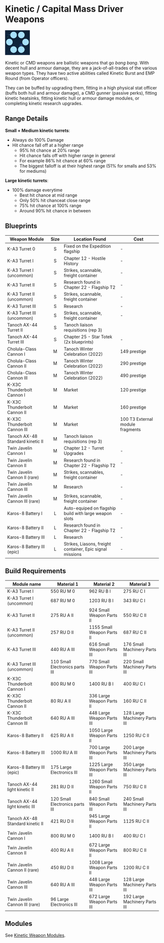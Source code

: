 # Kinetic / Capital Mass Driver Weapons

![Kinetic weapon icon - six small dots arranged in a hexagon](../img/modules/kinetic-weapon-icon.png)

Kinetic or CMD weapons are ballistic weapons that go *bang bang*. With decent hull and armour damage, they are a jack-of-all-trades of the various weapon types. They have two active abilities called Kinetic Burst and EMP Round (from Operator officers).

They can be buffed by upgrading them, fitting in a high physical stat officer (buffs both hull and armour damage), a CMD gunner (passive perks), fitting kinetic heatsinks, fitting kinetic hull or armour damage modules, or completing kinetic research upgrades.

## Range Details

**Small + Medium kinetic turrets**:

* Always do 100% Damage
* Hit chance fall off at a higher range
  * 95% hit chance at 20% range
  * Hit chance falls off with higher range in general
  * For example 86% hit chance at 60% range
  * The biggest falloff is at their highest range (51% for smalls and 53% for mediums)

**Large kinetic turrets**:

* 100% damage everytime
  * Best hit chance at mid range
  * Only 50% hit chanceat close range
  * 75% hit chance at 100% range
  * Around 90% hit chance in between

## Blueprints

|Weapon Module                   |Size  |Location Found                                           |Cost                            |
|--------------------------------|:----:|---------------------------------------------------------|--------------------------------|
|K-A3 Turret 0                   | S    |Fixed on the Expedition flagship                         |-                               |
|K-A3 Turret I                   | S    |Chapter 12 - Hostile History                             |-                               |
|K-A3 Turret I (uncommon)        | S    |Strikes, scannable, freight container                    |-                               |
|K-A3 Turret II                  | S    |Research found in Chapter 22 - Flagship T2               |-                               |
|K-A3 Turret II (uncommon)       | S    |Strikes, scannable, freight container                    |-                               |
|K-A3 Turret III                 | S    |Research                                                 |-                               |
|K-A3 Turret III (uncommon)      | S    |Strikes, scannable, freight container                    |-                               |
|Tanoch AX-44 Turret II          | S    |Tanoch liaison requisitions (rep 3)                      |                                |
|Tanoch AX-44 Turret III         | S    |Chapter 25 - Star Totek (2x blueprints)                  |-                               |
|Cholula-Class Cannon I          | M    |Tanoch Winter Celebration (2022)                         |149 prestige                    |
|Cholula-Class Cannon II         | M    |Tanoch Winter Celebration (2022)                         |290 prestige                    |
|Cholula-Class Cannon III        | M    |Tanoch Winter Celebration (2022)                         |490 prestige                    |
|K-X3C Thunderbolt Cannon I      | M    |Market                                                   |120 prestige                    |
|K-X3C Thunderbolt Cannon II     | M    |Market                                                   |160 prestige                    |
|K-X3C Thunderbolt Cannon III    | M    |Market                                                   |100 T3 External module fragments|
|Tanoch AX-48 Standard kinetic II| M    |Tanoch liaison requisitions (rep 3)                      |                                |
|Twin Javelin Cannon I           | M    |Chapter 12 - Turret Upgrades                             |-                               |
|Twin Javelin Cannon II          | M    |Research found in Chapter 22 - Flagship T2               |-                               |
|Twin Javelin Cannon II (rare)   | M    |Strikes, scannables, freight container                   |-                               |
|Twin Javelin Cannon III         | M    |Research                                                 |-                               |
|Twin Javelin Cannon III (rare)  | M    |Strikes, scannable, freight container                    |-                               |
|Karos-8 Battery I               | L    |Auto-equiped on flagship build with large weapon slots   |-                               |
|Karos-8 Battery II              | L    |Research found in Chapter 22 - Flagship T2               |-                               |
|Karos-8 Battery III             | L    |Research                                                 |-                               |
|Karos-8 Battery III (epic)      | L    |Strikes, Liasons, freight container, Epic signal missions|-                               |

## Build Requirements

|Module name                     |Material 1                     |Material 2                 |Material 3                    |
|--------------------------------|-------------------------------|---------------------------|------------------------------|
|K-A3 Turret I                   |550 RU M 0                     |962 RU B I                 |275 RU C I                    |
|K-A3 Turret I (uncommon)        |687 RU M 0                     |1203 RU B I                |343 RU C I                    |
|K-A3 Turret II                  |275 RU A II                    |924 Small Weapon Parts II  |550 RU C II                   |
|K-A3 Turret II (uncommon)       |257 RU D II                    |1155 Small Weapon Parts II |687 RU C II                   |
|K-A3 Turret III                 |440 RU A III                   |616 Small Weapon Parts III |176 Small Machinery Parts III |
|K-A3 Turret III (uncommon)      |110 Small Electronics parts III|770 Small Weapon Parts III |220 Small Machinery Parts III |
|K-X3C Thunderbolt Cannon I      |800 RU M 0                     |1400 RU B I                |400 RU C I                    |
|K-X3C Thunderbolt Cannon II     |80  RU A II                    |336 Large Weapon Parts II  |160 RU C II                   |
|K-X3C Thunderbolt Cannon III    |640 RU A III                   |448 Large Weapon Parts III |128 Large Machinery Parts III |
|Karos-8 Battery II              |625 RU A II                    |1050 Large Weapon Parts II |1250 RU C II                  |
|Karos-8 Battery III             |1000 RU A III                  |700 Large Weapon Parts III |200 Large Machinery Parts III |
|Karos-8 Battery III (epic)      |175 Large Electronics III      |1225 Large Weapon Parts III|350 Large Machinery Parts III |
|Tanoch AX-44 light kinetic II   |281 RU D II                    |1260 Small Weapon Parts II |750 RU C II                   |
|Tanoch AX-44 light kinetic III  |120 Small Electronics parts III|840 Small Weapon Parts III |240 Small Machinery Parts III |
|Tanoch AX-48 Standard kinetic II|421 RU D II                    |945 Large Weapon Parts II  |1125 RU C II                  |
|Twin Javelin Cannon I           |800 RU M 0                     |1400 RU B I                |400 RU C I                    |
|Twin Javelin Cannon II          |400 RU A II                    |672 Large Weapon Parts II  |800 RU C II                   |
|Twin Javelin Cannon II (rare)   |450 RU D II                    |1008 Large Weapon Parts II |1200 RU C II                  |
|Twin Javelin Cannon III         |640 RU A III                   |448 Large Weapon Parts III |128 Large Machinery Parts III |
|Twin Javelin Cannon III (rare)  |96  Large Electronics III      |672 Large Weapon Parts III |192 Large Machinery Parts III |

## Modules

See [Kinetic Weapon Modules](../modules/internal/weapon-modules/kinetic-modules.md).
